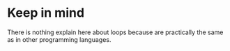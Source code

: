 # Keep in mind
There is nothing explain here about loops because are practically the same as in other programming languages.
